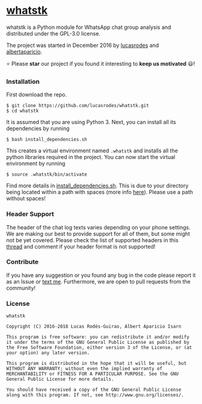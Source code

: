 # [whatstk](http://lucasrodes.github.io/whatstk)

whatstk is a Python module for WhatsApp chat group analysis and distributed under the GPL-3.0 license.

The project was started in December 2016 by [lucasrodes](https://github.com/lucasrodes) and [albertaparicio](https://github.com/albertaparicio).

:star: Please **star** our project if you found it interesting to **keep us motivated** :smiley:!
### Installation

First download the repo.
```
$ git clone https://github.com/lucasrodes/whatstk.git
$ cd whatstk
```

It is assumed that you are using Python 3. Next, you can install all its dependencies by running

```
$ bash install_dependencies.sh
```

This creates a virtual environment named `.whatstk` and installs all the python libraries required in the project. You can now
start the virtual environment by running

```
$ source .whatstk/bin/activate
```


Find more details in [install_dependencies.sh](install_dependencies.sh).
This is due to your directory being located within a path with spaces (more info [here](https://stackoverflow.com/questions/7911003/cant-install-via-pip-with-virtualenv)). Please use a path without spaces!

### Header Support
The header of the chat log texts varies depending on your phone settings. We are making our best to provide support for all of them, but some might not be yet covered. Please check the list of supported headers in this [thread](https://github.com/lucasrodes/whatstk/issues/7) and comment if your header format is not supported!

### Contribute
If you have any suggestion or you found any bug in the code please report it as an Issue or [text me](mailto:lucasrg@kth.se). Furthermore, we are open to pull requests from the community!

### License

```
whatstk

Copyright (C) 2016-2018 Lucas Rodés-Guirao, Albert Aparicio Isarn

This program is free software: you can redistribute it and/or modify it under the terms of the GNU General Public License as published by the Free Software Foundation, either version 3 of the License, or (at your option) any later version.

This program is distributed in the hope that it will be useful, but WITHOUT ANY WARRANTY; without even the implied warranty of MERCHANTABILITY or FITNESS FOR A PARTICULAR PURPOSE. See the GNU General Public License for more details.

You should have received a copy of the GNU General Public License along with this program. If not, see http://www.gnu.org/licenses/.
```

